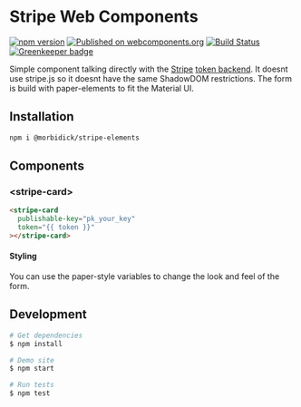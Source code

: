 # Stripe Web Components

[![npm version](https://img.shields.io/npm/v/@morbidick/stripe-elements.svg)](https://www.npmjs.com/package/@morbidick/stripe-elements)
[![Published on webcomponents.org](https://img.shields.io/badge/webcomponents.org-published-blue.svg)](https://www.webcomponents.org/element/morbidick/stripe-elements)
[![Build Status](https://travis-ci.org/morbidick/stripe-elements.svg?branch=master)](https://travis-ci.org/morbidick/stripe-elements)
[![Greenkeeper badge](https://badges.greenkeeper.io/morbidick/stripe-elements.svg)](https://greenkeeper.io/)

Simple component talking directly with the [Stripe](https://stripe.com/) [token backend](https://stripe.com/docs/api#tokens). It doesnt use stripe.js so it doesnt have the same ShadowDOM restrictions. The form is build with paper-elements to fit the Material UI.

## Installation

```bash
npm i @morbidick/stripe-elements
```

## Components

### \<stripe-card\>

<!--
```
<custom-element-demo>
  <template>
    <script src="../@webcomponents/webcomponentsjs/webcomponents-loader.js"></script>
    <script type="module" src="stripe-card.js"></script>
    <next-code-block></next-code-block>
  </template>
</custom-element-demo>
```
-->

```html
<stripe-card
  publishable-key="pk_your_key"
  token="{{ token }}"
></stripe-card>
```

#### Styling

You can use the paper-style variables to change the look and feel of the form.

## Development

```bash
# Get dependencies
$ npm install

# Demo site
$ npm start

# Run tests
$ npm test
```
